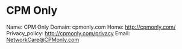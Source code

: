
# CPM Only

Name: CPM Only
Domain: cpmonly.com
Home: http://cpmonly.com/
Privacy_policy: http://cpmonly.com/privacy
Email: NetworkCare@CPMonly.com
